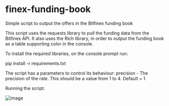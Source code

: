 # finex-funding-book
Simple script to output the offers in the Bitfinex funding book

This script uses the requests library to pull the funding data from the Bitfinex API.
It also uses the Rich library, in order to output the funding book as a table supporting color in the console.

To install the required libraries, on the console prompt run:

  pip install -r requirements.txt

The script has a parameters to control its behaviour:
  precision - The precision of the rate. This should be a value from 1 to 4. Default = 1

Running the script:

![image](https://user-images.githubusercontent.com/54691174/170951452-a9699f20-aeea-48df-8eba-50a735348a3d.png)
